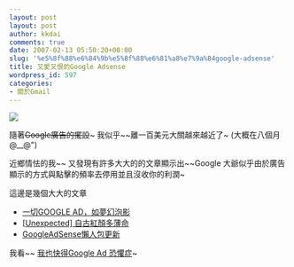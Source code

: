 ```yaml
---
layout: post
layout: post
author: kkdai
comments: true
date: 2007-02-13 05:50:20+00:00
slug: '%e5%8f%88%e6%84%9b%e5%8f%88%e6%81%a8%e7%9a%84google-adsense'
title: 又愛又恨的Google Adsense
wordpress_id: 597
categories:
- 關於Gmail
---
```


[![](https://www.google.com/adsense/images/google_sm.gif)](https://www.google.com/adsense/home)

隨著~~Google廣告的擺設~~~ 我似乎~~離一百美元大關越來越近了~ (大概在八個月 @__@")

近鄉情怯的我~~ 又發現有許多大大的的文章顯示出~~Google 大爺似乎由於廣告顯示的方式與點擊的頻率去停用並且沒收你的利潤~

這邊是幾個大大的文章

  * [一切GOOGLE AD，如夢幻泡影 ](http://swalk.blogspot.com/2007/01/google-ad.html)
  * [[Unexpected] 自古紅顏多薄命](http://sdkfz251.blogspot.com/2007/02/unexpected.html)
  * [GoogleAdSense懶人包更新](http://chinabookie.blogspot.com/2007/02/googleadsense.html)

我看~~ [我也快得Google Ad 恐懼症](http://www.javaworld.com.tw/roller/page/ingramchen?entry=2007_1_15_FearAdsense)~
